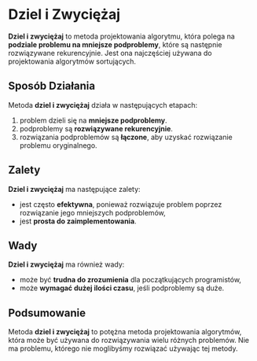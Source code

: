 # Dziel i Zwyciężaj

**Dziel i zwyciężaj** to metoda projektowania algorytmu, która polega na **podziale problemu na mniejsze podproblemy**, które są następnie rozwiązywane rekurencyjnie. Jest ona najczęściej używana do projektowania algorytmów sortujących.

## Sposób Działania
Metoda **dziel i zwyciężaj** działa w następujących etapach:
1. problem dzieli się na **mniejsze podproblemy**.
2. podproblemy są **rozwiązywane rekurencyjnie**.
3. rozwiązania podproblemów są **łączone**, aby uzyskać rozwiązanie problemu oryginalnego.

## Zalety
**Dziel i zwyciężaj** ma następujące zalety:
- jest często **efektywna**, ponieważ rozwiązuje problem poprzez rozwiązanie jego mniejszych podproblemów,
- jest **prosta do zaimplementowania**.

## Wady
**Dziel i zwyciężaj** ma również wady:
- może być **trudna do zrozumienia** dla początkujących programistów,
- może **wymagać dużej ilości czasu**, jeśli podproblemy są duże.

## Podsumowanie
Metoda **dziel i zwyciężaj** to potężna metoda projektowania algorytmów, która może być używana do rozwiązywania wielu różnych problemów. Nie ma problemu, którego nie moglibyśmy rozwiązać używając tej metody.
